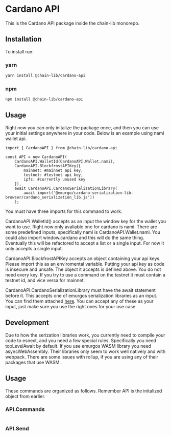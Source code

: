 # Cardano API
This is the Cardano API package inside the chain-lib monorepo. 

## Installation
To install run:
### yarn
```bash
yarn install @chain-lib/cardano-api
```
### npm
```bash
npm install @chain-lib/cardano-api
```
## Usage
Right now you can only initalize the package once, and then you can use your initial settings anywhere in your code. Below is an example using nami wallet api.
```
import { CardanoAPI } from @chain-lib/cardano-api

const API = new CardanoAPI(
    CardanoAPI.WalletId(CardanoAPI.Wallet.nami),
    CardanoAPI.BlockfrostAPIKey({
        mainnet: #mainnet api key,
        testnet: #testnet api key,
        ipfs: #currently unused key
    }),
    await CardanoAPI.CardanoSerializationLibrary(
        await import('@emurgo/cardano-serialization-lib-browser/cardano_serialization_lib.js'))
    );
```
You must have three imports for this command to work. 

CardanoAPI.WalletId() accepts as an input the window key for the wallet you want to use. Right now only avaliable one for cardano is nami. There are some predefined inputs, specifically nami is CardanoAPI.Wallet.nami. You could also import window.cardano and this will do the same thing. Eventually this will be refactored to accept a list or a single input. For now it only accepts a single input.

CardanoAPI.BlockfrostAPIKey accepts an object containing your api keys. Please import this as an enviromental variable. Putting your api key as code is insecure and unsafe. The object it accepts is defined above. You do not need every key. If you try to use a command on the testnet it must contain a testnet id, and vice versa for mainnet.

CardanoAPI.CardanoSerializationLibrary must have the await statement before it. This accepts one of emurgos serialization libraries as an input. You can find them attached [here](https://www.npmjs.com/package/@emurgo/cardano-serialization-lib-browser). You can accept any of these as your input, just make sure you use the right ones for your use case.

## Development
Due to how the serization libraries work, you currently need to compile your code to esnext, and you need a few special rules. Specifically you need topLevelAwait by default. If you use emurgos WASM library you need asyncWebAssembly. Their libraries only seem to work well natively and with webpack. There are some issues with rollup, if you are using any of their packages that use WASM.

## Usage
These commands are organized as follows. Remember API is the initalized object from earlier.
### API.Commands
```

```
### API.Send
```

```

